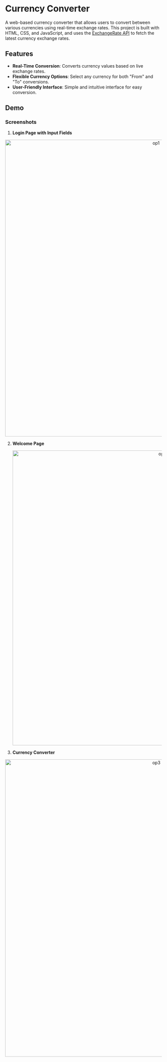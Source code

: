 # Currency Converter

A web-based currency converter that allows users to convert between various currencies using real-time exchange rates. This project is built with HTML, CSS, and JavaScript, and uses the [ExchangeRate API](https://www.exchangerate-api.com/) to fetch the latest currency exchange rates.

## Features

- **Real-Time Conversion**: Converts currency values based on live exchange rates.
- **Flexible Currency Options**: Select any currency for both "From" and "To" conversions.
- **User-Friendly Interface**: Simple and intuitive interface for easy conversion.

## Demo

### Screenshots

1. **Login Page with Input Fields**  
<div align="center">
  
<img width="955" alt="op1" src="https://github.com/user-attachments/assets/0b2190af-b227-4f84-8c0f-0295e1eef1a9">
</div>

2. **Welcome Page**  

   <div align="center">
   <img width="949" alt="op2" src="https://github.com/user-attachments/assets/179e2c25-f681-49ea-b932-dc2c205a3286">
</div>

3. **Currency Converter**  
 <div align="center">
<img width="957" alt="op3" src="https://github.com/user-attachments/assets/9ad4f485-f773-4b4a-b7d0-74a1a75cb1d2">
</div>


